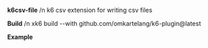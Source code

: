 **k6csv-file**
/n k6 csv extension for writing csv files

**Build**
/n xk6 build --with github.com/omkartelang/k6-plugin@latest

**Example**
